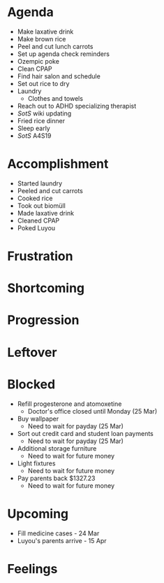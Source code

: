 # Agenda
- Make laxative drink
- Make brown rice
- Peel and cut lunch carrots
- Set up agenda check reminders
- Ozempic poke
- Clean CPAP
- Find hair salon and schedule
- Set out rice to dry
- Laundry
	- Clothes and towels
- Reach out to ADHD specializing therapist
- *SotS* wiki updating
- Fried rice dinner
- Sleep early
- *SotS* A4S19
# Accomplishment
- Started laundry
- Peeled and cut carrots
- Cooked rice
- Took out biomüll
- Made laxative drink
- Cleaned CPAP
- Poked Luyou
# Frustration
# Shortcoming
# Progression
# Leftover
# Blocked
- Refill progesterone and atomoxetine
	- Doctor's office closed until Monday (25 Mar)
- Buy wallpaper
	- Need to wait for payday (25 Mar)
- Sort out credit card and student loan payments
	- Need to wait for payday (25 Mar)
- Additional storage furniture
	- Need to wait for future money
- Light fixtures
	- Need to wait for future money
- Pay parents back $1327.23
	- Need to wait for future money
# Upcoming
- Fill medicine cases - 24 Mar
- Luyou's parents arrive - 15 Apr
# Feelings